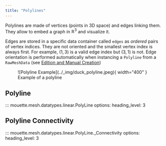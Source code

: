 ```yaml
---
title: "Polylines"
---
```


Polylines are made of vertices (points in 3D space) and edges linking them. They allow to embed a graph in $\mathbb{R}^3$ and visualize it.

Edges are stored in a specific data container called `edges` as *ordered* pairs of vertex indices. They are not oriented and the smallest vertex index is always first. For example, $(1,3)$ is a valid edge index but $(3,1)$ is not. Edge orientation is performed automatically when instancing a `Polyline` from a `RawMeshData` (see [Edition and Manual Creation](../02%20-%20Manipulating%20Data/05_editing.md))

<figure markdown>
  ![Polyline Example](../_img/duck_polyline.jpeg){ width="400" }
  <figcaption>Example of a polyline</figcaption>
</figure>


## Polyline

::: mouette.mesh.datatypes.linear.PolyLine
    options:
      heading_level: 3

## Polyline Connectivity

::: mouette.mesh.datatypes.linear.PolyLine._Connectivity
    options:
      heading_level: 3